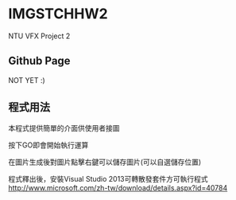 # IMGSTCHHW2
NTU VFX Project 2

## Github Page

NOT YET :)

## 程式用法

本程式提供簡單的介面供使用者接圖

按下GO即會開始執行運算

在圖片生成後對圖片點擊右鍵可以儲存圖片(可以自選儲存位置)

程式釋出後，安裝Visual Studio 2013可轉散發套件方可執行程式 http://www.microsoft.com/zh-tw/download/details.aspx?id=40784
